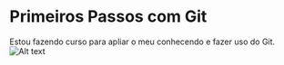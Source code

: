 # Primeiros Passos com Git 

Estou fazendo curso para apliar o meu conhecendo e fazer uso do Git. 
![Alt text](/relative/path/to/git.png?raw=true "Controle de versão e com Git.")

